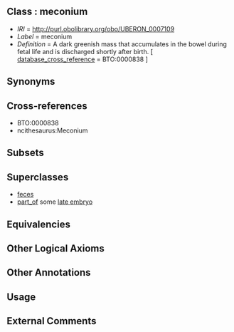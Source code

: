 
## Class : meconium

 * *IRI* = http://purl.obolibrary.org/obo/UBERON_0007109
 * *Label* = meconium
 * *Definition* = A dark greenish mass that accumulates in the bowel during fetal life and is discharged shortly after birth. [ [database_cross_reference](../../ef/oboInOwl#hasDbXref.md) = BTO:0000838 ]

## Synonyms


## Cross-references

 * BTO:0000838
 * ncithesaurus:Meconium

## Subsets


## Superclasses

 * [feces](../../UBERON/88/UBERON_0001988.md)
 * [part_of](../../BFO/50/BFO_0000050.md) some [late embryo](../../UBERON/23/UBERON_0000323.md)

## Equivalencies


## Other Logical Axioms


## Other Annotations


## Usage


## External Comments

